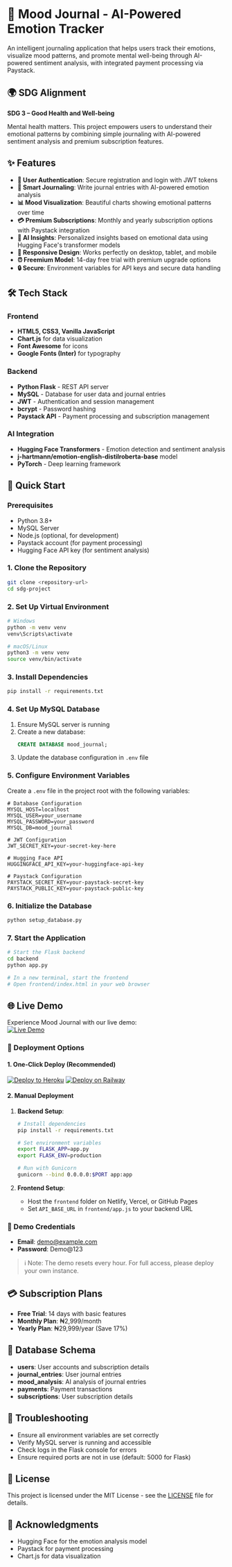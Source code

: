 # 🌈 Mood Journal - AI-Powered Emotion Tracker

An intelligent journaling application that helps users track their emotions, visualize mood patterns, and promote mental well-being through AI-powered sentiment analysis, with integrated payment processing via Paystack.

## 🌍 SDG Alignment
**SDG 3 – Good Health and Well-being**

Mental health matters. This project empowers users to understand their emotional patterns by combining simple journaling with AI-powered sentiment analysis and premium subscription features.

## ✨ Features

- **🔐 User Authentication**: Secure registration and login with JWT tokens
- **📝 Smart Journaling**: Write journal entries with AI-powered emotion analysis
- **📊 Mood Visualization**: Beautiful charts showing emotional patterns over time
- **💳 Premium Subscriptions**: Monthly and yearly subscription options with Paystack integration
- **🧠 AI Insights**: Personalized insights based on emotional data using Hugging Face's transformer models
- **📱 Responsive Design**: Works perfectly on desktop, tablet, and mobile
- **⏰ Freemium Model**: 14-day free trial with premium upgrade options
- **🔒 Secure**: Environment variables for API keys and secure data handling

## 🛠️ Tech Stack

### Frontend
- **HTML5, CSS3, Vanilla JavaScript**
- **Chart.js** for data visualization
- **Font Awesome** for icons
- **Google Fonts (Inter)** for typography

### Backend
- **Python Flask** - REST API server
- **MySQL** - Database for user data and journal entries
- **JWT** - Authentication and session management
- **bcrypt** - Password hashing
- **Paystack API** - Payment processing and subscription management

### AI Integration
- **Hugging Face Transformers** - Emotion detection and sentiment analysis
- **j-hartmann/emotion-english-distilroberta-base** model
- **PyTorch** - Deep learning framework

## 🚀 Quick Start

### Prerequisites
- Python 3.8+
- MySQL Server
- Node.js (optional, for development)
- Paystack account (for payment processing)
- Hugging Face API key (for sentiment analysis)

### 1. Clone the Repository
```bash
git clone <repository-url>
cd sdg-project
```

### 2. Set Up Virtual Environment
```bash
# Windows
python -m venv venv
venv\Scripts\activate

# macOS/Linux
python3 -m venv venv
source venv/bin/activate
```

### 3. Install Dependencies
```bash
pip install -r requirements.txt
```

### 4. Set Up MySQL Database
1. Ensure MySQL server is running
2. Create a new database:
   ```sql
   CREATE DATABASE mood_journal;
   ```
3. Update the database configuration in `.env` file

### 5. Configure Environment Variables
Create a `.env` file in the project root with the following variables:
```
# Database Configuration
MYSQL_HOST=localhost
MYSQL_USER=your_username
MYSQL_PASSWORD=your_password
MYSQL_DB=mood_journal

# JWT Configuration
JWT_SECRET_KEY=your-secret-key-here

# Hugging Face API
HUGGINGFACE_API_KEY=your-huggingface-api-key

# Paystack Configuration
PAYSTACK_SECRET_KEY=your-paystack-secret-key
PAYSTACK_PUBLIC_KEY=your-paystack-public-key
```

### 6. Initialize the Database
```bash
python setup_database.py
```

### 7. Start the Application
```bash
# Start the Flask backend
cd backend
python app.py

# In a new terminal, start the frontend
# Open frontend/index.html in your web browser
```

## 🌐 Live Demo

Experience Mood Journal with our live demo:  
[![Live Demo](https://img.shields.io/badge/🚀-Live_Demo-6e40c9?style=for-the-badge)](https://your-demo-url.herokuapp.com)

### 🚀 Deployment Options

#### 1. One-Click Deploy (Recommended)
[![Deploy to Heroku](https://www.herokucdn.com/deploy/button.svg)](https://heroku.com/deploy?template=https://github.com/yourusername/sdg-project)
[![Deploy on Railway](https://railway.app/button.svg)](https://railway.app/new/template?template=https://github.com/yourusername/sdg-project)

#### 2. Manual Deployment
1. **Backend Setup**:
   ```bash
   # Install dependencies
   pip install -r requirements.txt
   
   # Set environment variables
   export FLASK_APP=app.py
   export FLASK_ENV=production
   
   # Run with Gunicorn
   gunicorn --bind 0.0.0.0:$PORT app:app
   ```

2. **Frontend Setup**:
   - Host the `frontend` folder on Netlify, Vercel, or GitHub Pages
   - Set `API_BASE_URL` in `frontend/app.js` to your backend URL

### 📱 Demo Credentials
- **Email**: demo@example.com
- **Password**: Demo@123

> ℹ️ Note: The demo resets every hour. For full access, please deploy your own instance.

## 💳 Subscription Plans
- **Free Trial**: 14 days with basic features
- **Monthly Plan**: ₦2,999/month
- **Yearly Plan**: ₦29,999/year (Save 17%)

## 📝 Database Schema
- **users**: User accounts and subscription details
- **journal_entries**: User journal entries
- **mood_analysis**: AI analysis of journal entries
- **payments**: Payment transactions
- **subscriptions**: User subscription details

## 🔧 Troubleshooting
- Ensure all environment variables are set correctly
- Verify MySQL server is running and accessible
- Check logs in the Flask console for errors
- Ensure required ports are not in use (default: 5000 for Flask)

## 📄 License
This project is licensed under the MIT License - see the [LICENSE](LICENSE) file for details.

## 🙏 Acknowledgments
- Hugging Face for the emotion analysis model
- Paystack for payment processing
- Chart.js for data visualization
